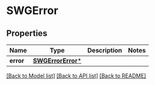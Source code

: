 # SWGError

## Properties
Name | Type | Description | Notes
------------ | ------------- | ------------- | -------------
**error** | [**SWGErrorError***](SWGErrorError.md) |  | 

[[Back to Model list]](../README.md#documentation-for-models) [[Back to API list]](../README.md#documentation-for-api-endpoints) [[Back to README]](../README.md)


